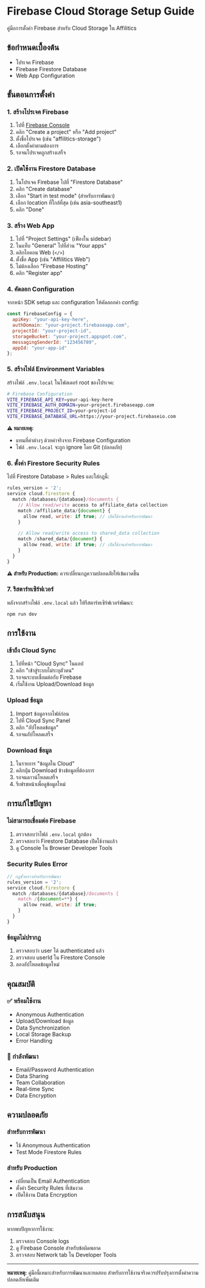 # Firebase Cloud Storage Setup Guide

คู่มือการตั้งค่า Firebase สำหรับ Cloud Storage ใน Affilitics

## ข้อกำหนดเบื้องต้น

- โปรเจค Firebase
- Firebase Firestore Database
- Web App Configuration

## ขั้นตอนการตั้งค่า

### 1. สร้างโปรเจค Firebase

1. ไปที่ [Firebase Console](https://console.firebase.google.com/)
2. คลิก "Create a project" หรือ "Add project"
3. ตั้งชื่อโปรเจค (เช่น "affilitics-storage")
4. เลือกตั้งค่าตามต้องการ
5. รอจนโปรเจคถูกสร้างเสร็จ

### 2. เปิดใช้งาน Firestore Database

1. ในโปรเจค Firebase ไปที่ "Firestore Database"
2. คลิก "Create database"
3. เลือก "Start in test mode" (สำหรับการพัฒนา)
4. เลือก location ที่ใกล้ที่สุด (เช่น asia-southeast1)
5. คลิก "Done"

### 3. สร้าง Web App

1. ไปที่ "Project Settings" (เฟืองใน sidebar)
2. ในแท็บ "General" ไปที่ส่วน "Your apps"
3. คลิกไอคอน Web (`</>`)
4. ตั้งชื่อ App (เช่น "Affilitics Web")
5. ไม่ต้องเลือก "Firebase Hosting"
6. คลิก "Register app"

### 4. คัดลอก Configuration

จากหน้า SDK setup และ configuration ให้คัดลอกค่า config:

```javascript
const firebaseConfig = {
  apiKey: "your-api-key-here",
  authDomain: "your-project.firebaseapp.com",
  projectId: "your-project-id",
  storageBucket: "your-project.appspot.com",
  messagingSenderId: "123456789",
  appId: "your-app-id"
};
```

### 5. สร้างไฟล์ Environment Variables

สร้างไฟล์ `.env.local` ในโฟลเดอร์ root ของโปรเจค:

```bash
# Firebase Configuration
VITE_FIREBASE_API_KEY=your-api-key-here
VITE_FIREBASE_AUTH_DOMAIN=your-project.firebaseapp.com
VITE_FIREBASE_PROJECT_ID=your-project-id
VITE_FIREBASE_DATABASE_URL=https://your-project.firebaseio.com
```

**⚠️ หมายเหตุ:** 
- แทนที่ค่าต่างๆ ด้วยค่าจริงจาก Firebase Configuration
- ไฟล์ `.env.local` จะถูก ignore โดย Git (ปลอดภัย)

### 6. ตั้งค่า Firestore Security Rules

ไปที่ Firestore Database > Rules และใส่กฎนี้:

```javascript
rules_version = '2';
service cloud.firestore {
  match /databases/{database}/documents {
    // Allow read/write access to affiliate_data collection
    match /affiliate_data/{document} {
      allow read, write: if true; // เปิดใช้งานสำหรับการพัฒนา
    }
    
    // Allow read/write access to shared_data collection
    match /shared_data/{document} {
      allow read, write: if true; // เปิดใช้งานสำหรับการพัฒนา
    }
  }
}
```

**⚠️ สำหรับ Production:** ควรเปลี่ยนกฎความปลอดภัยให้เข้มงวดขึ้น

### 7. รีสตาร์ทเซิร์ฟเวอร์

หลังจากสร้างไฟล์ `.env.local` แล้ว ให้รีสตาร์ทเซิร์ฟเวอร์พัฒนา:

```bash
npm run dev
```

## การใช้งาน

### เข้าถึง Cloud Sync

1. ไปที่หน้า "Cloud Sync" ในแอป
2. คลิก "เข้าสู่ระบบไม่ระบุตัวตน"
3. รอจนระบบเชื่อมต่อกับ Firebase
4. เริ่มใช้งาน Upload/Download ข้อมูล

### Upload ข้อมูล

1. Import ข้อมูลจากไฟล์ก่อน
2. ไปที่ Cloud Sync Panel
3. คลิก "อัปโหลดข้อมูล"
4. รอจนอัปโหลดเสร็จ

### Download ข้อมูล

1. ในรายการ "ข้อมูลใน Cloud"
2. คลิกปุ่ม Download ข้างข้อมูลที่ต้องการ
3. รอจนดาวน์โหลดเสร็จ
4. รีเฟรชหน้าเพื่อดูข้อมูลใหม่

## การแก้ไขปัญหา

### ไม่สามารถเชื่อมต่อ Firebase

1. ตรวจสอบว่าไฟล์ `.env.local` ถูกต้อง
2. ตรวจสอบว่า Firestore Database เปิดใช้งานแล้ว
3. ดู Console ใน Browser Developer Tools

### Security Rules Error

```javascript
// กฎชั่วคราวสำหรับการพัฒนา
rules_version = '2';
service cloud.firestore {
  match /databases/{database}/documents {
    match /{document=**} {
      allow read, write: if true;
    }
  }
}
```

### ข้อมูลไม่ปรากฏ

1. ตรวจสอบว่า user ได้ authenticated แล้ว
2. ตรวจสอบ userId ใน Firestore Console
3. ลองอัปโหลดข้อมูลใหม่

## คุณสมบัติ

### ✅ พร้อมใช้งาน
- Anonymous Authentication
- Upload/Download ข้อมูล
- Data Synchronization
- Local Storage Backup
- Error Handling

### 🚧 กำลังพัฒนา
- Email/Password Authentication
- Data Sharing
- Team Collaboration
- Real-time Sync
- Data Encryption

## ความปลอดภัย

### สำหรับการพัฒนา
- ใช้ Anonymous Authentication
- Test Mode Firestore Rules

### สำหรับ Production
- เปลี่ยนเป็น Email Authentication
- ตั้งค่า Security Rules ที่เข้มงวด
- เปิดใช้งาน Data Encryption

## การสนับสนุน

หากพบปัญหาการใช้งาน:

1. ตรวจสอบ Console logs
2. ดู Firebase Console สำหรับข้อผิดพลาด
3. ตรวจสอบ Network tab ใน Developer Tools

---

**หมายเหตุ:** คู่มือนี้เหมาะสำหรับการพัฒนาและทดสอบ สำหรับการใช้งานจริงควรปรับปรุงการตั้งค่าความปลอดภัยเพิ่มเติม
